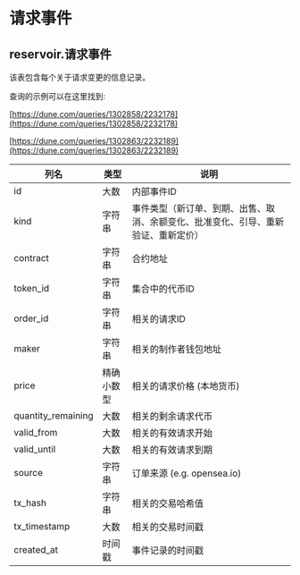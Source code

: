 # 请求事件

## **reservoir.请求事件**

该表包含每个关于请求变更的信息记录。

查询的示例可以在这里找到:

[https://dune.com/queries/1302858/2232178](https://dune.com/queries/1302858/2232178)

[https://dune.com/queries/1302863/2232189](https://dune.com/queries/1302863/2232189)

| **列名**     | **类型**   | **说明**                                                                                                 |
|---------------------|------------|-----------------------------------------------------------------------------------------------------------------|
| id                  | 大数    | 内部事件ID                                                                                               |
| kind                | 字符串     | 事件类型（新订单、到期、出售、取消、余额变化、批准变化、引导、重新验证、重新定价） |
| contract            | 字符串     | 合约地址                                                                                                |
| token\_id           | 字符串     | 集合中的代币ID                                                                             |
| order\_id           | 字符串     | 相关的请求ID                                                                                             |
| maker               | 字符串     | 相关的制作者钱包地址                                                                            |
| price               | 精确小数型    | 相关的请求价格 (本地货币)                                                                          |
| quantity\_remaining | 大数     | 相关的剩余请求代币                                                                                 |
| valid\_from         | 大数     | 相关的有效请求开始                                                                                   |
| valid\_until        | 大数     | 相关的有效请求到期                                                                              |
| source              | 字符串     | 订单来源 (e.g. opensea.io)                                                                           |
| tx\_hash            | 字符串     | 相关的交易哈希值                                                                                     |
| tx\_timestamp       | 大数     | 相关的交易时间戳                                                                               |
| created\_at         | 时间戳  | 事件记录的时间戳                                                                                |
